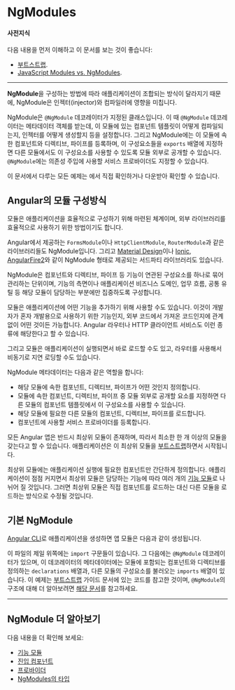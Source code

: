 # NgModules

<!--
#### Prerequisites
-->
#### 사전지식

<!--
A basic understanding of the following concepts:
* [Bootstrapping](guide/bootstrapping).
* [JavaScript Modules vs. NgModules](guide/ngmodule-vs-jsmodule).
-->
다음 내용을 먼저 이해하고 이 문서를 보는 것이 좋습니다:
* [부트스트랩](guide/bootstrapping).
* [JavaScript Modules vs. NgModules](guide/ngmodule-vs-jsmodule).

<hr>

<!--
**NgModules** configure the injector and the compiler and help organize related things together.
-->
**NgModule**을 구성하는 방법에 따라 애플리케이션이 조합되는 방식이 달라지기 때문에, NgModule은 인젝터(injector)와 컴파일러에 영향을 미칩니다.

<!--
An NgModule is a class marked by the `@NgModule` decorator.
`@NgModule` takes a metadata object that describes how to compile a component's template and how to create an injector at runtime.
It identifies the module's own components, directives, and pipes,
making some of them public, through the `exports` property, so that external components can use them.
`@NgModule` can also add service providers to the application dependency injectors.
-->
NgModule은 `@NgModule` 데코레이터가 지정된 클래스입니다.
이 때 `@NgModule` 데코레이터는 메타데이터 객체를 받는데, 이 모듈에 있는 컴포넌트 템플릿이 어떻게 컴파일되는지, 인젝터를 어떻게 생성할지 등을 설정합니다.
그리고 NgModule에는 이 모듈에 속한 컴포넌트와 디렉티브, 파이프를 등록하며, 이 구성요소들을 `exports` 배열에 지정하면 다른 모듈에서도 이 구성요소를 사용할 수 있도록 모듈 외부로 공개할 수 있습니다.
`@NgModule`에는 의존성 주입에 사용할 서비스 프로바이더도 지정할 수 있습니다.

<!--
For an example app showcasing all the techniques that NgModules related pages
cover, see the <live-example></live-example>. For explanations on the individual techniques, visit the relevant NgModule pages under the NgModules
section.
-->
이 문서에서 다루는 모든 예제는 <live-example></live-example>에서 직접 확인하거나 다운받아 확인할 수 있습니다.


<!--
## Angular modularity
-->
## Angular의 모듈 구성방식

<!--
Modules are a great way to organize an application and extend it with capabilities from external libraries.
-->
모듈은 애플리케이션을 효율적으로 구성하기 위해 마련된 체계이며, 외부 라이브러리를 효율적으로 사용하기 위한 방법이기도 합니다.

<!--
Angular libraries are NgModules, such as `FormsModule`, `HttpClientModule`, and `RouterModule`.
Many third-party libraries are available as NgModules such as
<a href="https://material.angular.io/">Material Design</a>,
<a href="http://ionicframework.com/">Ionic</a>, and
<a href="https://github.com/angular/angularfire2">AngularFire2</a>.
-->
Angular에서 제공하는 `FormsModule`이나 `HttpClientModule`, `RouterModule`과 같은 라이브러리들도 NgModule입니다. 그리고 <a href="https://material.angular.io/">Material Design</a>이나 <a href="http://ionicframework.com/">Ionic</a>, <a href="https://github.com/angular/angularfire2">AngularFire2</a>와 같이 NgModule 형태로 제공되는 서드파티 라이브러리도 있습니다.

<!--
NgModules consolidate components, directives, and pipes into
cohesive blocks of functionality, each focused on a
feature area, application business domain, workflow, or common collection of utilities.
-->
NgModule은 컴포넌트와 디렉티브, 파이프 등 기능이 연관된 구성요소를 하나로 묶어 관리하는 단위이며, 기능의 측면이나 애플리케이션 비즈니스 도메인, 업무 흐름, 공통 유틸 등 해당 모듈이 담당하는 부분에만 집중하도록 구성합니다.

<!--
Modules can also add services to the application.
Such services might be internally developed, like something you'd develop yourself or come from outside sources, such as the Angular router and HTTP client.
-->
모듈은 애플리케이션에 어떤 기능을 추가하기 위해 사용할 수도 있습니다.
이것이 개발자가 혼자 개발용으로 사용하기 위한 기능인지, 외부 코드에서 가져온 코드인지에 관계없이 어떤 것이든 가능합니다. Angular 라우터나 HTTP 클라이언트 서비스도 이런 종류에 해당한다고 할 수 있습니다.

<!--
Modules can be loaded eagerly when the application starts or lazy loaded asynchronously by the router.
-->
그리고 모듈은 애플리케이션이 실행되면서 바로 로드할 수도 있고, 라우터를 사용해서 비동기로 지연 로딩할 수도 있습니다.

<!--
NgModule metadata does the following:
-->
NgModule 메타데이터는 다음과 같은 역할을 합니다:

<!--
* Declares which components, directives, and pipes belong to the module.
* Makes some of those components, directives, and pipes public so that other module's component templates can use them.
* Imports other modules with the components, directives, and pipes that components in the current module need.
* Provides services that the other application components can use.
-->
* 해당 모듈에 속한 컴포넌트, 디렉티브, 파이프가 어떤 것인지 정의합니다.
* 모듈에 속한 컴포넌트, 디렉티브, 파이프 중 모듈 외부로 공개할 요소를 지정하면 다른 모듈의 컴포넌트 템플릿에서 이 구성요소를 사용할 수 있습니다.
* 해당 모듈에 필요한 다른 모듈의 컴포넌트, 디렉티브, 파이프를 로드합니다.
* 컴포넌트에 사용할 서비스 프로바이더를 등록합니다.

<!--
Every Angular app has at least one module, the root module.
You [bootstrap](guide/bootstrapping) that module to launch the application.
-->
모든 Angular 앱은 반드시 최상위 모듈이 존재하며, 따라서 최소한 한 개 이상의 모듈을 갖는다고 할 수 있습니다.
애플리케이션은 이 최상위 모듈을 [부트스트랩](guide/bootstrapping)하면서 시작됩니다.

<!--
The root module is all you need in a simple application with a few components.
As the app grows, you refactor the root module into [feature modules](guide/feature-modules)
that represent collections of related functionality.
You then import these modules into the root module.
-->
최상위 모듈에는 애플리케이션 실행에 필요한 컴포넌트만 간단하게 정의합니다.
애플리케이션이 점점 커지면서 최상위 모듈은 담당하는 기능에 따라 여러 개의 [기능 모듈](guide/feature-modules)로 나뉘어 질 것입니다.
그러면 최상위 모듈은 직접 컴포넌트를 로드하는 대신 다른 모듈을 로드하는 방식으로 수정될 것입니다.

<!--
## The basic NgModule
-->
## 기본 NgModule

<!--
The [Angular CLI](cli) generates the following basic app module when creating a new app.
-->
[Angular CLI](cli)로 애플리케이션을 생성하면 앱 모듈은 다음과 같이 생성됩니다.

<code-example path="bootstrapping/src/app/app.module.ts" region="whole-ngmodule" header="src/app/app.module.ts" linenums="false">
</code-example>

<!--
At the top are the import statements. The next section is where you configure the `@NgModule` by stating what components and directives belong to it (`declarations`) as well as which other modules it uses (`imports`). This page builds on [Bootstrapping](guide/bootstrapping), which covers the structure of an NgModule in detail. If you need more information on the structure of an `@NgModule`, be sure to read [Bootstrapping](guide/bootstrapping).
-->
이 파일의 제일 위쪽에는 `import` 구문들이 있습니다. 그 다음에는 `@NgModule` 데코레이터가 있으며, 이 데코레이터의 메타데이터에는 모듈에 포함되는 컴포넌트와 디렉티브를 정의하는 `declarations` 배열과, 다른 모듈의 구성요소를 불러오는 `imports` 배열이 있습니다.
이 예제는 [부트스트랩](guide/bootstrapping) 가이드 문서에 있는 코드를 참고한 것이며, `@NgModule`의 구조에 대해 더 알아보려면 [해당 문서](guide/bootstrapping)를 참고하세요.

<hr />

<!--
## More on NgModules
-->
## NgModule 더 알아보기

<!--
You may also be interested in the following:
* [Feature Modules](guide/feature-modules).
* [Entry Components](guide/entry-components).
* [Providers](guide/providers).
* [Types of NgModules](guide/module-types).
-->
다음 내용을 더 확인해 보세요:
* [기능 모듈](guide/feature-modules)
* [진입 컴포넌트](guide/entry-components)
* [프로바이더](guide/providers)
* [NgModules의 타입](guide/module-types)